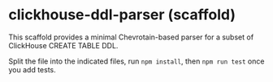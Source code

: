 # clickhouse-ddl-parser (scaffold)

This scaffold provides a minimal Chevrotain-based parser for a subset of ClickHouse CREATE TABLE DDL.

Split the file into the indicated files, run `npm install`, then `npm run test` once you add tests.
